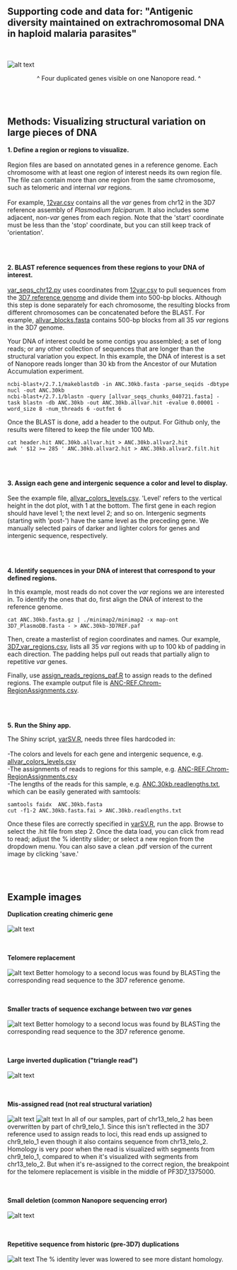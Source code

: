 ## Supporting code and data for: "Antigenic diversity maintained on extrachromosomal DNA in haploid malaria parasites"

<br>

![alt text](https://github.com/emily-ebel/varSV/blob/main/chr10_telo2.png)
<div align="center">
^ Four duplicated genes visible on one Nanopore read. ^                           
</div>


<br><br>
## Methods: Visualizing structural variation on large pieces of DNA

<b>1. Define a region or regions to visualize.</b> <br><br>
Region files are based on annotated genes in a reference genome. Each chromosome with at least one region of interest needs its own region file. The file can contain more than one region from the same chromosome, such as telomeric and internal <i>var</i> regions.
<br><br>For example, <a href="https://github.com/emily-ebel/varSV/blob/main/example-chrom12-ANC/12var.csv">12var.csv</a> contains all the <i>var</i> genes from chr12 in the 3D7 reference assembly of <i>Plasmodium falciparum</i>. It also includes some adjacent, non-<i>var</i> genes from each region. Note that the 'start' coordinate must be less than the 'stop' coordinate, but you can still keep track of 'orientation'.


<br>
<br>


<b>2. BLAST reference sequences from these regions to your DNA of interest.</b><br><br>
<a href="https://github.com/emily-ebel/varSV/blob/main/example-chrom12-ANC/var_seqs_chr12.py">var_seqs_chr12.py</a> uses coordinates from <a href="https://github.com/emily-ebel/varSV/blob/main/example-chrom12-ANC/12var.csv">12var.csv</a> to pull sequences from the <a href="https://github.com/emily-ebel/varSV/blob/main/example-chrom12-ANC/3D7_PlasmoDB.fasta">3D7 reference genome</a> and divide them into 500-bp blocks. Although this step is done separately for each chromosome, the resulting blocks from different chromosomes can be concatenated before the BLAST. For example, <a href="https://github.com/emily-ebel/varSV/blob/main/example-chrom12-ANC/allvar_blocks.fasta">allvar_blocks.fasta</a> contains 500-bp blocks from all 35 <i>var</i> regions in the 3D7 genome.

Your DNA of interest could be some contigs you assembled; a set of long reads; or any other collection of sequences that are longer than the structural variation you expect. In this example, the DNA of interest is a set of Nanopore reads longer than 30 kb from the Ancestor of our Mutation Accumulation experiment. 
```
ncbi-blast+/2.7.1/makeblastdb -in ANC.30kb.fasta -parse_seqids -dbtype nucl -out ANC.30kb 
ncbi-blast+/2.7.1/blastn -query [allvar_seqs_chunks_040721.fasta] -task blastn -db ANC.30kb -out ANC.30kb.allvar.hit -evalue 0.00001 -word_size 8 -num_threads 6 -outfmt 6 
```

Once the BLAST is done, add a header to the output. For Github only, the results were filtered to keep the file under 100 Mb. 

```
cat header.hit ANC.30kb.allvar.hit > ANC.30kb.allvar2.hit
awk ' $12 >= 285 ' ANC.30kb.allvar2.hit > ANC.30kb.allvar2.filt.hit
```


<br>
<br>

<b>3. Assign each gene and intergenic sequence a color and level to display.</b><br><br>
See the example file, <a href="https://github.com/emily-ebel/varSV/blob/main/example-chrom12-ANC/allvar_colors_levels.csv">allvar_colors_levels.csv</a>. 'Level' refers to the vertical height in the dot plot, with 1 at the bottom. The first gene in each region should have level 1; the next level 2; and so on. Intergenic segments (starting with 'post-') have the same level as the preceding gene. We manually selected pairs of darker and lighter colors for genes and intergenic sequence, respectively.

<br>
<br>

<b>4. Identify sequences in your DNA of interest that correspond to your defined regions.</b> 

In this example, most reads do not cover the <i>var</i> regions we are interested in. To identify the ones that do, first align the DNA of interest to the reference genome. 
```
cat ANC.30kb.fasta.gz | ./minimap2/minimap2 -x map-ont 3D7_PlasmoDB.fasta - > ANC.30kb-3D7REF.paf
```

Then, create a masterlist of region coordinates and names. Our example, <a href="https://github.com/emily-ebel/varSV/blob/main/example-chrom12-ANC/3D7_var_regions.csv">3D7_var_regions.csv</a>, lists all 35 <i>var</i> regions with up to 100 kb of padding in each direction. The padding helps pull out reads that partially align to repetitive <i>var</i> genes. 

Finally, use <a href="https://github.com/emily-ebel/varSV/blob/main/example-chrom12-ANC/assign_reads_regions_paf.R">assign_reads_regions_paf.R</a> to assign reads to the defined regions. The example output file is <a href="https://github.com/emily-ebel/varSV/blob/main/example-chrom12-ANC/ANC-REF.Chrom-RegionAssignments.csv">ANC-REF.Chrom-RegionAssignments.csv</a>.

<br>
<br>

<b>5. Run the Shiny app.</b> 

The Shiny script, <a href="https://github.com/emily-ebel/varSV/blob/main/varSV.R">varSV.R</a>, needs three files hardcoded in:<br>
<br>-The colors and levels for each gene and intergenic sequence, e.g. <a href="https://github.com/emily-ebel/varSV/blob/main/example-chrom12-ANC/allvar_colors_levels.csv">allvar_colors_levels.csv</a>
<br>-The assignments of reads to regions for this sample, e.g. <a href="https://github.com/emily-ebel/varSV/blob/main/example-chrom12-ANC/ANC-REF.Chrom-RegionAssignments.csv">ANC-REF.Chrom-RegionAssignments.csv</a>
<br>-The lengths of the reads for this sample, e.g. <a href="https://github.com/emily-ebel/varSV/blob/main/example-chrom12-ANC/ANC.30kb.readlengths.txt">ANC.30kb.readlengths.txt</a>, which can be easily generated with samtools: 
 ```
samtools faidx  ANC.30kb.fasta
cut -f1-2 ANC.30kb.fasta.fai > ANC.30kb.readlengths.txt
 ```
 
Once these files are correctly specified in <a href="https://github.com/emily-ebel/varSV/blob/main/varSV.R">varSV.R</a>, run the app. Browse to select the .hit file from step 2. Once the data load, you can click from read to read; adjust the % identity slider; or select a new region from the dropdown menu. You can also save a clean .pdf version of the current image by clicking 'save.'

<br><br>
## Example images ## 

<b>Duplication creating chimeric gene</b> <br><br>
![alt text](https://github.com/emily-ebel/varSV/blob/main/images/duplication-creating-chimera.png)
<br><br><br>

<b>Telomere replacement</b> <br><br>
![alt text](https://github.com/emily-ebel/varSV/blob/main/images/telomere-replacement.png)
Better homology to a second locus was found by BLASTing the corresponding read sequence to the 3D7 reference genome.
<br><br><br>

<b>Smaller tracts of sequence exchange between two <i>var</i> genes</b> <br><br>
![alt text](https://github.com/emily-ebel/varSV/blob/main/images/var-chunk-replaced.png)
Better homology to a second locus was found by BLASTing the corresponding read sequence to the 3D7 reference genome.
<br><br><br>

<b>Large inverted duplication ("triangle read")</b> <br><br>
![alt text](https://github.com/emily-ebel/varSV/blob/main/images/triangle.png)
<br><br><br>

<b>Mis-assigned read (not real structural variation)</b> <br><br>
![alt text](https://github.com/emily-ebel/varSV/blob/main/images/misassigned-read.png)
![alt text](https://github.com/emily-ebel/varSV/blob/main/images/reassigned-read.png)
In all of our samples, part of chr13_telo_2 has been overwritten by part of chr9_telo_1. Since this isn't reflected in the 3D7 reference used to assign reads to loci, this read ends up assigned to chr9_telo_1 even though it also contains sequence from chr13_telo_2. Homology is very poor when the read is visualized with segments from chr9_telo_1, compared to when it's visualized with segments from chr13_telo_2. But when it's re-assigned to the correct region, the breakpoint for the telomere replacement is visible in the middle of PF3D7_1375000.
<br><br><br>

<b>Small deletion (common Nanopore sequencing error)</b> <br><br>
![alt text](https://github.com/emily-ebel/varSV/blob/main/images/deletion.png)
<br><br><br>


<b>Repetitive sequence from historic (pre-3D7) duplications</b> <br><br>
![alt text](https://github.com/emily-ebel/varSV/blob/main/images/distant-homology.png)
The % identity lever was lowered to see more distant homology.
<br><br><br>



